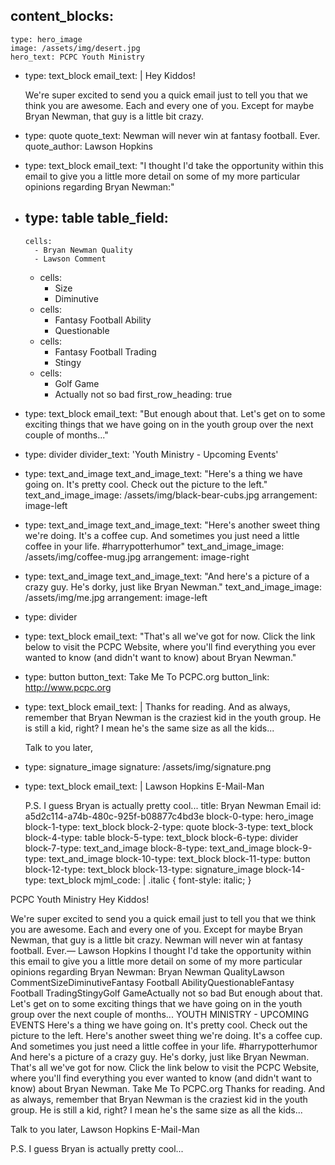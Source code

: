 content_blocks:
  - 
    type: hero_image
    image: /assets/img/desert.jpg
    hero_text: PCPC Youth Ministry
  - 
    type: text_block
    email_text: |
      Hey Kiddos!
      
      We're super excited to send you a quick email just to tell you that we think you are awesome. Each and every one of you. Except for maybe Bryan Newman, that guy is a little bit crazy.
  - 
    type: quote
    quote_text: Newman will never win at fantasy football. Ever.
    quote_author: Lawson Hopkins
  - 
    type: text_block
    email_text: "I thought I'd take the opportunity within this email to give you a little more detail on some of my more particular opinions regarding Bryan Newman:"
  - 
    type: table
    table_field:
      - 
        cells:
          - Bryan Newman Quality
          - Lawson Comment
      - 
        cells:
          - Size
          - Diminutive
      - 
        cells:
          - Fantasy Football Ability
          - Questionable
      - 
        cells:
          - Fantasy Football Trading
          - Stingy
      - 
        cells:
          - Golf Game
          - Actually not so bad
    first_row_heading: true
  - 
    type: text_block
    email_text: "But enough about that. Let's get on to some exciting things that we have going on in the youth group over the next couple of months..."
  - 
    type: divider
    divider_text: 'Youth Ministry - Upcoming Events'
  - 
    type: text_and_image
    text_and_image_text: "Here's a thing we have going on. It's pretty cool. Check out the picture to the left."
    text_and_image_image: /assets/img/black-bear-cubs.jpg
    arrangement: image-left
  - 
    type: text_and_image
    text_and_image_text: "Here's another sweet thing we're doing. It's a coffee cup. And sometimes you just need a little coffee in your life. #harrypotterhumor"
    text_and_image_image: /assets/img/coffee-mug.jpg
    arrangement: image-right
  - 
    type: text_and_image
    text_and_image_text: "And here's a picture of a crazy guy. He's dorky, just like Bryan Newman."
    text_and_image_image: /assets/img/me.jpg
    arrangement: image-left
  - 
    type: divider
  - 
    type: text_block
    email_text: "That's all we've got for now. Click the link below to visit the PCPC Website, where you'll find everything you ever wanted to know (and didn't want to know) about Bryan Newman."
  - 
    type: button
    button_text: Take Me To PCPC.org
    button_link: http://www.pcpc.org
  - 
    type: text_block
    email_text: |
      Thanks for reading. And as always, remember that Bryan Newman is the craziest kid in the youth group. He is still a kid, right? I mean he's the same size as all the kids...
      
      
      Talk to you later,
  - 
    type: signature_image
    signature: /assets/img/signature.png
  - 
    type: text_block
    email_text: |
      Lawson Hopkins
      E-Mail-Man
      
      
      
      P.S. I guess Bryan is actually pretty cool...
title: Bryan Newman Email
id: a5d2c114-a74b-480c-925f-b08877c4bd3e
block-0-type: hero_image
block-1-type: text_block
block-2-type: quote
block-3-type: text_block
block-4-type: table
block-5-type: text_block
block-6-type: divider
block-7-type: text_and_image
block-8-type: text_and_image
block-9-type: text_and_image
block-10-type: text_block
block-11-type: button
block-12-type: text_block
block-13-type: signature_image
block-14-type: text_block
mjml_code: |
  <mjml><mj-head><mj-style inline="inline">
  .italic {
  font-style: italic;
  }
  </mj-style></mj-head><mj-body><mj-container><mj-section background-url="http://pcpcemail.dev/assets/img/desert.jpg" background-size="cover" background-repeat="no-repeat">
  <mj-column width="600">
  <mj-text align="center" color="#fff" font-size="40" line-height="1.25" padding-top="40" padding-bottom="40" font-family="Helvetica Neue">PCPC Youth Ministry</mj-text>
  </mj-column>
  </mj-section><mj-section background-color="#ffffff">
  <mj-column width="600">
  <mj-text align="left" color="#000000" font-size="12" line-height="1.25" font-family="Helvetica Neue">Hey Kiddos!
  
  We're super excited to send you a quick email just to tell you that we think you are awesome. Each and every one of you. Except for maybe Bryan Newman, that guy is a little bit crazy.</mj-text>
  </mj-column>
  </mj-section><mj-section background-color="#ffffff">
  <mj-column width="400">
  <mj-text align="center" color="#000000" font-size="12" line-height="1.5" font-family="Helvetica Neue" class="italic">
  <span class="italic">Newman will never win at fantasy football. Ever.</span><span>— Lawson Hopkins</span>
  </mj-text>
  </mj-column>
  </mj-section><mj-section background-color="#ffffff">
  <mj-column width="600">
  <mj-text align="left" color="#000000" font-size="12" line-height="1.25" font-family="Helvetica Neue">I thought I'd take the opportunity within this email to give you a little more detail on some of my more particular opinions regarding Bryan Newman:</mj-text>
  </mj-column>
  </mj-section><mj-section background-color="#ffffff"><mj-column><mj-table><tr style="border-bottom:1px solid #ecedee;text-align:center;padding:15px;"><th style="padding: 15px;">Bryan Newman Quality</th><th style="padding: 15px;">Lawson Comment</th></tr><tr style="text-align:center;padding:10px;"><td style="padding: 10px;">Size</td><td style="padding: 10px;">Diminutive</td></tr><tr style="text-align:center;padding:10px;"><td style="padding: 10px;">Fantasy Football Ability</td><td style="padding: 10px;">Questionable</td></tr><tr style="text-align:center;padding:10px;"><td style="padding: 10px;">Fantasy Football Trading</td><td style="padding: 10px;">Stingy</td></tr><tr style="text-align:center;padding:10px;"><td style="padding: 10px;">Golf Game</td><td style="padding: 10px;">Actually not so bad</td></tr></mj-table></mj-column></mj-section><mj-section background-color="#ffffff">
  <mj-column width="600">
  <mj-text align="left" color="#000000" font-size="12" line-height="1.25" font-family="Helvetica Neue">But enough about that. Let's get on to some exciting things that we have going on in the youth group over the next couple of months...</mj-text>
  </mj-column>
  </mj-section><mj-section>
  <mj-column>
  <mj-divider border-width="1px" border-style="dashed" border-color="lightgrey" />
  <mj-text font-size="14" line-height="1.25" font-family="Helvetica Neue" align="center" color="#999999" letter-spacing="1px">YOUTH MINISTRY - UPCOMING EVENTS</mj-text><mj-divider border-width="1px" border-style="dashed" border-color="lightgrey" />
  </mj-column>
  </mj-section><mj-section background-color="#ffffff">
  <mj-column>
  <mj-image width="200" src="http://pcpcemail.dev/assets/img/black-bear-cubs.jpg" />
  </mj-column>
  <mj-column>
  <mj-text align="left" color="#000000" font-size="12" line-height="1.25" font-family="Helvetica Neue">Here's a thing we have going on. It's pretty cool. Check out the picture to the left.</mj-text>
  </mj-column>
  </mj-section><mj-section background-color="#ffffff">
  <mj-column>
  <mj-text align="left" color="#000000" font-size="12" line-height="1.25" font-family="Helvetica Neue">Here's another sweet thing we're doing. It's a coffee cup. And sometimes you just need a little coffee in your life. #harrypotterhumor</mj-text>
  </mj-column>
  <mj-column>
  <mj-image width="200" src="http://pcpcemail.dev/assets/img/coffee-mug.jpg" />
  </mj-column>
  </mj-section><mj-section background-color="#ffffff">
  <mj-column>
  <mj-image width="200" src="http://pcpcemail.dev/assets/img/me.jpg" />
  </mj-column>
  <mj-column>
  <mj-text align="left" color="#000000" font-size="12" line-height="1.25" font-family="Helvetica Neue">And here's a picture of a crazy guy. He's dorky, just like Bryan Newman.</mj-text>
  </mj-column>
  </mj-section><mj-section background-color="#ffffff">
  <mj-column width="600">
  <mj-text align="left" color="#000000" font-size="12" line-height="1.25" font-family="Helvetica Neue">That's all we've got for now. Click the link below to visit the PCPC Website, where you'll find everything you ever wanted to know (and didn't want to know) about Bryan Newman.</mj-text>
  </mj-column>
  </mj-section><mj-section>
  <mj-column>
  <mj-button href="http://www.pcpc.org" background-color="#A7885D" color="#ffffff" font-size="14" line-height="1.25" font-family="Helvetica Neue">Take Me To PCPC.org</mj-button>
  </mj-column>
  </mj-section><mj-section background-color="#ffffff">
  <mj-column width="600">
  <mj-text align="left" color="#000000" font-size="12" line-height="1.25" font-family="Helvetica Neue">Thanks for reading. And as always, remember that Bryan Newman is the craziest kid in the youth group. He is still a kid, right? I mean he's the same size as all the kids...
  
  
  Talk to you later,</mj-text>
  </mj-column>
  </mj-section><mj-section background-color="#ffffff">
  <mj-column>
  <mj-image width="200" align="left" src="http://pcpcemail.dev/assets/img/signature.png" />
  </mj-column>
  </mj-section><mj-section background-color="#ffffff">
  <mj-column width="600">
  <mj-text align="left" color="#000000" font-size="12" line-height="1.25" font-family="Helvetica Neue">Lawson Hopkins
  E-Mail-Man
  
  
  
  P.S. I guess Bryan is actually pretty cool...</mj-text>
  </mj-column>
  </mj-section></mj-container></mj-body></mjml>
